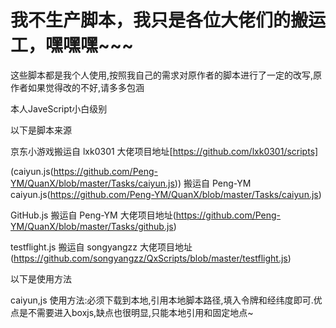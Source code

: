 # 我不生产脚本，我只是各位大佬们的搬运工，嘿嘿嘿~~~

这些脚本都是我个人使用,按照我自己的需求对原作者的脚本进行了一定的改写,原作者如果觉得改的不好,请多多包涵

本人JaveScript小白级别

以下是脚本来源

京东小游戏搬运自 lxk0301 大佬项目地址[https://github.com/lxk0301/scripts]

(caiyun.js(https://github.com/Peng-YM/QuanX/blob/master/Tasks/caiyun.js)) 搬运自 Peng-YM caiyun.js(https://github.com/Peng-YM/QuanX/blob/master/Tasks/caiyun.js)

GitHub.js 搬运自 Peng-YM 大佬项目地址(https://github.com/Peng-YM/QuanX/blob/master/Tasks/github.js)

testflight.js 搬运自 songyangzz 大佬项目地址(https://github.com/songyangzz/QxScripts/blob/master/testflight.js)

以下是使用方法

caiyun,js 使用方法:必须下载到本地,引用本地脚本路径,填入令牌和经纬度即可.优点是不需要进入boxjs,缺点也很明显,只能本地引用和固定地点~
